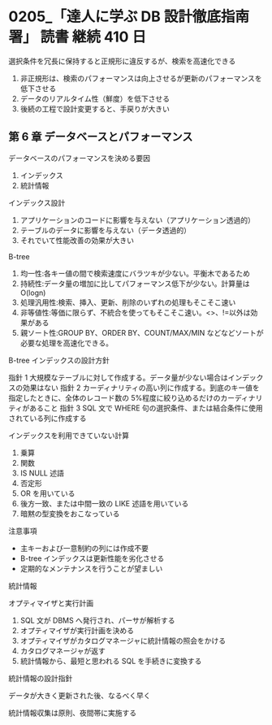 # 0205\_「達人に学ぶ DB 設計徹底指南署」 読書 継続 410 日

選択条件を冗長に保持すると正規形に違反するが、検索を高速化できる

1. 非正規形は、検索のパフォーマンスは向上させるが更新のパフォーマンスを低下させる
2. データのリアルタイム性（鮮度）を低下させる
3. 後続の工程で設計変更すると、手戻りが大きい

## 第 6 章 データベースとパフォーマンス

データベースのパフォーマンスを決める要因

1. インデックス
2. 統計情報

インデックス設計

1. アプリケーションのコードに影響を与えない（アプリケーション透過的）
2. テーブルのデータに影響を与えない（データ透過的）
3. それでいて性能改善の効果が大きい

B-tree

1. 均一性:各キー値の間で検索速度にバラツキが少ない。平衡木であるため
2. 持続性:データ量の増加に比してパフォーマンス低下が少ない。計算量は O(logn)
3. 処理汎用性:検索、挿入、更新、削除のいずれの処理もそこそこ速い
4. 非等値性:等価に限らず、不統合を使ってもそこそこ速い。<>、!=以外は効果がある
5. 親ソート性:GROUP BY、ORDER BY、COUNT/MAX/MIN などなどソートが必要な処理を高速化できる。

B-tree インデックスの設計方針

指針 1 大規模なテーブルに対して作成する。データ量が少ない場合はインデックスの効果はない
指針 2 カーディナリティの高い列に作成する。到底のキー値を指定したときに、全体のレコード数の 5%程度に絞り込めるだけのカーディナリティがあること
指針 3 SQL 文で WHERE 句の選択条件、または結合条件に使用されている列に作成する

インデックスを利用できていない計算

1. 乗算
2. 関数
3. IS NULL 述語
4. 否定形
5. OR を用いている
6. 後方一致、または中間一致の LIKE 述語を用いている
7. 暗黙の型変換をおこなっている

注意事項

- 主キーおよび一意制約の列には作成不要
- B-tree インデックスは更新性能を劣化させる
- 定期的なメンテナンスを行うことが望ましい

統計情報

オプティマイザと実行計画

1. SQL 文が DBMS へ発行され、パーサが解析する
2. オプティマイザが実行計画を決める
3. オプティマイザがカタログマネージャに統計情報の照会をかける
4. カタログマネージャが返す
5. 統計情報から、最短と思われる SQL を手続きに変換する

統計情報の設計指針

データが大きく更新された後、なるべく早く

統計情報収集は原則、夜間帯に実施する
